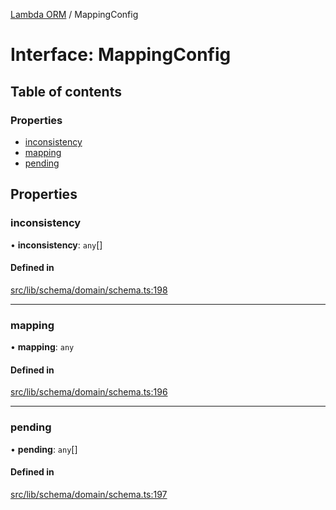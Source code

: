 [Lambda ORM](../README.md) / MappingConfig

# Interface: MappingConfig

## Table of contents

### Properties

- [inconsistency](MappingConfig.md#inconsistency)
- [mapping](MappingConfig.md#mapping)
- [pending](MappingConfig.md#pending)

## Properties

### inconsistency

• **inconsistency**: `any`[]

#### Defined in

[src/lib/schema/domain/schema.ts:198](https://github.com/lambda-orm/lambdaorm-base/blob/ebf23f0efda68734da44516482f9d879bcfaea24/src/lib/schema/domain/schema.ts#L198)

___

### mapping

• **mapping**: `any`

#### Defined in

[src/lib/schema/domain/schema.ts:196](https://github.com/lambda-orm/lambdaorm-base/blob/ebf23f0efda68734da44516482f9d879bcfaea24/src/lib/schema/domain/schema.ts#L196)

___

### pending

• **pending**: `any`[]

#### Defined in

[src/lib/schema/domain/schema.ts:197](https://github.com/lambda-orm/lambdaorm-base/blob/ebf23f0efda68734da44516482f9d879bcfaea24/src/lib/schema/domain/schema.ts#L197)
